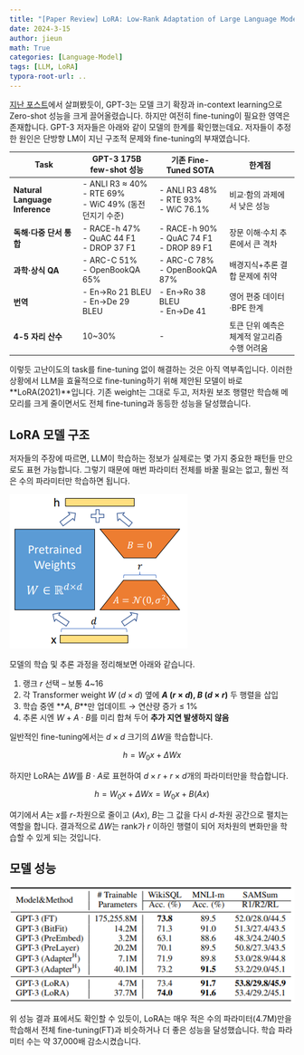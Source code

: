 ```yaml
---
title: "[Paper Review] LoRA: Low-Rank Adaptation of Large Language Models"
date: 2024-3-15
author: jieun
math: True
categories: [Language-Model]
tags: [LLM, LoRA]
typora-root-url: ..
---
```


[지난 포스트](https://jieun121070.github.io/posts/GPT3/)에서 살펴봤듯이, GPT-3는 모델 크기 확장과 in-context learning으로 Zero-shot 성능을 크게 끌어올렸습니다. 하지만 여전히 fine-tuning이 필요한 영역은 존재합니다. GPT-3 저자들은 아래와 같이 모델의 한계를 확인했는데요. 저자들이 추정한 원인은 단방향 LM이 지닌 구조적 문제와 fine-tuning의 부재였습니다.

| Task                           | GPT-3 175B few-shot 성능                                     | 기존 Fine-Tuned SOTA                             | 한계점                                       |
| ------------------------------ | ------------------------------------------------------------ | ------------------------------------------------ | -------------------------------------------- |
| **Natural Language Inference** | - ANLI R3 $\approx$ 40%<br />- RTE 69%<br />- WiC 49% (동전 던지기 수준) | - ANLI R3 48%<br />- RTE 93%<br />- WiC 76.1%    | 비교·함의 과제에서 낮은 성능                 |
| **독해·다중 단서 통합**        | - RACE-h 47%<br />- QuAC 44 F1<br />- DROP 37 F1             | - RACE-h 90%<br />- QuAC 74 F1<br />- DROP 89 F1 | 장문 이해·수치 추론에서 큰 격차              |
| **과학·상식 QA**               | - ARC-C 51%<br />- OpenBookQA 65%                            | - ARC-C 78%<br />- OpenBookQA 87%                | 배경지식+추론 결합 문제에 취약               |
| **번역**                       | - En→Ro 21 BLEU<br />- En→De 29 BLEU                         | - En→Ro 38 BLEU<br />- En→De 41                  | 영어 편중 데이터·BPE 한계                    |
| **4-5 자리 산수**              | 10~30%                                                       | -                                                | 토큰 단위 예측은 체계적 알고리즘 수행 어려움 |

이렇듯 고난이도의 task를 fine-tuning 없이 해결하는 것은 아직 역부족입니다. 이러한 상황에서 LLM을 효율적으로 fine-tuning하기 위해 제안된 모델이 바로 **LoRA(2021)**입니다. 기존 weight는 그대로 두고, 저차원 보조 행렬만 학습해 메모리를 크게 줄이면서도 전체 fine-tuning과 동등한 성능을 달성했습니다.



## LoRA 모델 구조

저자들의 주장에 따르면, LLM이 학습하는 정보가 실제로는 몇 가지 중요한 패턴들 만으로도 표현 가능합니다. 그렇기 때문에 매번 파라미터 전체를 바꿀 필요는 없고, 훨씬 적은 수의 파라미터만 학습하면 됩니다.

![](/assets/img/llm/lora.png)

모델의 학습 및 추론 과정을 정리해보면 아래와 같습니다.

1. 랭크 $r$ 선택 – 보통 4~16
2. 각 Transformer weight $W$ ($d \times d$) 옆에 **$A$ ($r \times d$), $B$ ($d \times r$)** 두 행렬을 삽입
3. 학습 중엔 **$A$, $B$**만 업데이트 → 연산량 증가 $\le$ 1%
4. 추론 시엔 $W + A \cdot B$를 미리 합쳐 두어 **추가 지연 발생하지 않음**

일반적인 fine-tuning에서는 $d \times d$ 크기의 $\Delta W$을 학습합니다.

$$h=W_0x+\Delta Wx$$

하지만 LoRA는 $\Delta W$를 $B \cdot A$로 표현하여 $d \times r + r \times d$개의 파라미터만을 학습합니다. 

$$h=W_0x+\Delta Wx = W_0x+B(Ax)$$

여기에서 $A$는 $x$를 $r$-차원으로 줄이고 ($Ax$), $B$는 그 값을 다시 $d$-차원 공간으로 펼치는 역할을 합니다. 결과적으로 $\Delta W$는 rank가 $r$ 이하인 행렬이 되어 저차원의 변화만을 학습할 수 있게 되는 것입니다. 

## 모델 성능

![](/assets/img/llm/lora_performance.png)

위 성능 결과 표에서도 확인할 수 있듯이, LoRA는 매우 적은 수의 파라미터(4.7M)만을 학습해서 전체 fine-tuning(FT)과 비슷하거나 더 좋은 성능을 달성했습니다. 학습 파라미터 수는 약 37,000배 감소시켰습니다.